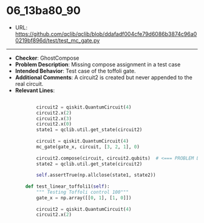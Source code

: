 # 06_13ba80_90
 - URL: https://github.com/qclib/qclib/blob/ddafadf004cfe79d6086b3874c96a00219bf896d/test/test_mc_gate.py
---
 - **Checker**: GhostCompose
 - **Problem Description**: Missing compose assignment in a test case
 - **Intended Behavior**: Test case of the toffoli gate.
 - **Additional Comments**: A circuit2 is created but never appended to the real circuit.
 - **Relevant Lines**:
```python
   
           circuit2 = qiskit.QuantumCircuit(4)
           circuit2.x(2)
           circuit2.x(3)
           circuit2.x(0)
           state1 = qclib.util.get_state(circuit2)
   
           circuit = qiskit.QuantumCircuit(4)
           mc_gate(gate_x, circuit, [3, 2, 1], 0)
   
           circuit2.compose(circuit, circuit2.qubits)  # <=== PROBLEM LOCATION
           state2 = qclib.util.get_state(circuit2)
   
           self.assertTrue(np.allclose(state1, state2))
   
       def test_linear_toffoli1(self):
           """ Testing Toffoli control 100"""
           gate_x = np.array([[0, 1], [1, 0]])
   
           circuit2 = qiskit.QuantumCircuit(4)
           circuit2.x(2)
   
```